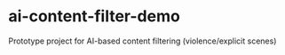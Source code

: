# ai-content-filter-demo
Prototype project for AI-based content filtering (violence/explicit scenes)
